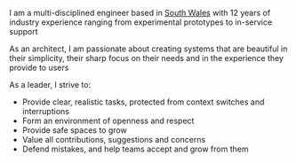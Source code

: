 I am a multi-disciplined engineer based in [South Wales](https://goo.gl/maps/8GXyjQeBX362) with 12 years of industry experience ranging from experimental prototypes to in-service support

As an architect, I am passionate about creating systems that are beautiful in their simplicity, their sharp focus on their needs and in the experience they provide to users

As a leader, I strive to:
- Provide clear, realistic tasks, protected from context switches and interruptions
- Form an environment of openness and respect
- Provide safe spaces to grow
- Value all contributions, suggestions and concerns
- Defend mistakes, and help teams accept and grow from them
